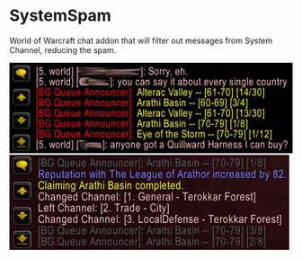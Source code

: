 # SystemSpam
World of Warcraft chat addon that will filter out messages from System Channel, reducing the spam.

![Alt text](https://raw.githubusercontent.com/egovir32/SystemSpam/refs/heads/main/WoWScrnShot_071125_203439.jpg?token=GHSAT0AAAAAADGYCYQVBKLVWLOXPRGSFTJO2D75XKA)
![Alt text](https://raw.githubusercontent.com/egovir32/SystemSpam/refs/heads/main/WoWScrnShot_071125_005039.jpg?token=GHSAT0AAAAAADGYCYQUGE66MHWG7TKXAGS42D75XEQ)
